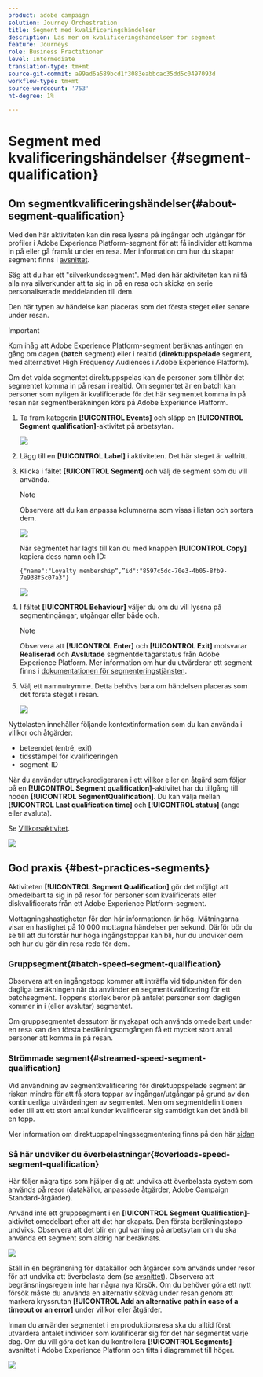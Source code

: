 ```yaml
---
product: adobe campaign
solution: Journey Orchestration
title: Segment med kvalificeringshändelser
description: Läs mer om kvalificeringshändelser för segment
feature: Journeys
role: Business Practitioner
level: Intermediate
translation-type: tm+mt
source-git-commit: a99ad6a589bcd1f3083eabbcac35dd5c0497093d
workflow-type: tm+mt
source-wordcount: '753'
ht-degree: 1%

---
```



# Segment med kvalificeringshändelser {#segment-qualification}

## Om segmentkvalificeringshändelser{#about-segment-qualification}

Med den här aktiviteten kan din resa lyssna på ingångar och utgångar för profiler i Adobe Experience Platform-segment för att få individer att komma in på eller gå framåt under en resa. Mer information om hur du skapar segment finns i [avsnittet](../segment/about-segments.md).

Säg att du har ett &quot;silverkundssegment&quot;. Med den här aktiviteten kan ni få alla nya silverkunder att ta sig in på en resa och skicka en serie personaliserade meddelanden till dem.

Den här typen av händelse kan placeras som det första steget eller senare under resan.

>[!IMPORTANT]
>
>Kom ihåg att Adobe Experience Platform-segment beräknas antingen en gång om dagen (**batch** segment) eller i realtid (**direktuppspelade** segment, med alternativet High Frequency Audiences i Adobe Experience Platform).
>
>Om det valda segmentet direktuppspelas kan de personer som tillhör det segmentet komma in på resan i realtid. Om segmentet är en batch kan personer som nyligen är kvalificerade för det här segmentet komma in på resan när segmentberäkningen körs på Adobe Experience Platform.


1. Ta fram kategorin **[!UICONTROL Events]** och släpp en **[!UICONTROL Segment qualification]**-aktivitet på arbetsytan.

   ![](../assets/segment5.png)

1. Lägg till en **[!UICONTROL Label]** i aktiviteten. Det här steget är valfritt.

1. Klicka i fältet **[!UICONTROL Segment]** och välj de segment som du vill använda.

   >[!NOTE]
   >
   >Observera att du kan anpassa kolumnerna som visas i listan och sortera dem.

   ![](../assets/segment6.png)

   När segmentet har lagts till kan du med knappen **[!UICONTROL Copy]** kopiera dess namn och ID:

   `{"name":"Loyalty membership“,”id":"8597c5dc-70e3-4b05-8fb9-7e938f5c07a3"}`

   ![](../assets/segment-copy.png)

1. I fältet **[!UICONTROL Behaviour]** väljer du om du vill lyssna på segmentingångar, utgångar eller både och.

   >[!NOTE]
   >
   >Observera att **[!UICONTROL Enter]** och **[!UICONTROL Exit]** motsvarar **Realiserad** och **Avslutade** segmentdeltagarstatus från Adobe Experience Platform. Mer information om hur du utvärderar ett segment finns i [dokumentationen för segmenteringstjänsten](https://experienceleague.adobe.com/docs/experience-platform/segmentation/tutorials/evaluate-a-segment.html?lang=en#interpret-segment-results).

1. Välj ett namnutrymme. Detta behövs bara om händelsen placeras som det första steget i resan.

   ![](../assets/segment7.png)

Nyttolasten innehåller följande kontextinformation som du kan använda i villkor och åtgärder:

* beteendet (entré, exit)
* tidsstämpel för kvalificeringen
* segment-ID

När du använder uttrycksredigeraren i ett villkor eller en åtgärd som följer på en **[!UICONTROL Segment qualification]**-aktivitet har du tillgång till noden **[!UICONTROL SegmentQualification]**. Du kan välja mellan **[!UICONTROL Last qualification time]** och **[!UICONTROL status]** (ange eller avsluta).

Se [Villkorsaktivitet](../building-journeys/condition-activity.md#about_condition).

![](../assets/segment8.png)

## God praxis {#best-practices-segments}

Aktiviteten **[!UICONTROL Segment Qualification]** gör det möjligt att omedelbart ta sig in på resor för personer som kvalificerats eller diskvalificerats från ett Adobe Experience Platform-segment.

Mottagningshastigheten för den här informationen är hög. Mätningarna visar en hastighet på 10 000 mottagna händelser per sekund. Därför bör du se till att du förstår hur höga ingångstoppar kan bli, hur du undviker dem och hur du gör din resa redo för dem.

### Gruppsegment{#batch-speed-segment-qualification}

Observera att en ingångstopp kommer att inträffa vid tidpunkten för den dagliga beräkningen när du använder en segmentkvalificering för ett batchsegment. Toppens storlek beror på antalet personer som dagligen kommer in i (eller avslutar) segmentet.

Om gruppsegmentet dessutom är nyskapat och används omedelbart under en resa kan den första beräkningsomgången få ett mycket stort antal personer att komma in på resan.

### Strömmade segment{#streamed-speed-segment-qualification}

Vid användning av segmentkvalificering för direktuppspelade segment är risken mindre för att få stora toppar av ingångar/utgångar på grund av den kontinuerliga utvärderingen av segmentet. Men om segmentdefinitionen leder till att ett stort antal kunder kvalificerar sig samtidigt kan det ändå bli en topp.

Mer information om direktuppspelningssegmentering finns på den här [sidan](https://experienceleague.adobe.com/docs/experience-platform/segmentation/api/streaming-segmentation.html#api)

### Så här undviker du överbelastningar{#overloads-speed-segment-qualification}

Här följer några tips som hjälper dig att undvika att överbelasta system som används på resor (datakällor, anpassade åtgärder, Adobe Campaign Standard-åtgärder).

Använd inte ett gruppsegment i en **[!UICONTROL Segment Qualification]**-aktivitet omedelbart efter att det har skapats. Den första beräkningstopp undviks. Observera att det blir en gul varning på arbetsytan om du ska använda ett segment som aldrig har beräknats.

![](../assets/segment-error.png)

Ställ in en begränsning för datakällor och åtgärder som används under resor för att undvika att överbelasta dem (se [avsnittet](../api/capping.md)). Observera att begränsningsregeln inte har några nya försök. Om du behöver göra ett nytt försök måste du använda en alternativ sökväg under resan genom att markera kryssrutan **[!UICONTROL Add an alternative path in case of a timeout or an error]** under villkor eller åtgärder.

Innan du använder segmentet i en produktionsresa ska du alltid först utvärdera antalet individer som kvalificerar sig för det här segmentet varje dag. Om du vill göra det kan du kontrollera **[!UICONTROL Segments]**-avsnittet i Adobe Experience Platform och titta i diagrammet till höger.

![](../assets/segment-overload.png)
